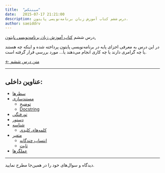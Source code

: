 ```yaml
---
title:  "سینتکس"
date:   2015-07-17 21:21:00
description: درس ششم کتاب آموزش زبان برنامه‌نویسی پایتون.
author: saeiddrv
---
```


درس ششم [کتاب آموزش زبان برنامه‌نویسی پایتون.](http://coderz.ir/python)

در این درس به معرفی اجزای پایه در برنامه‌نویسی پایتون پرداخته شده و اینکه چه هستند یا چه گرامری دارند یا چه کاری انجام می‌دهند یا... مورد بررسی قرار گرفته است.


[← متن درس ششم](http://python.coderz.ir/lessons/l06.html)

---
عناوین داخلی:
---
* [سطرها](http://python.coderz.ir/lessons/l06.html#id2)
* [مستند‌سازی](http://python.coderz.ir/lessons/l06.html#id3)
    * [توضیح](http://python.coderz.ir/lessons/l06.html#id4)
    * [Docstring](http://python.coderz.ir/lessons/l06.html#docstring)
* [تورفتگی](http://python.coderz.ir/lessons/l06.html#id5)
* [دستور](http://python.coderz.ir/lessons/l06.html#id6)
* [شناسه](http://python.coderz.ir/lessons/l06.html#id7)
    * [کلمه‌های کلیدی](http://python.coderz.ir/lessons/l06.html#id8)
* [متغیر](http://python.coderz.ir/lessons/l06.html#id10)
    * [انتساب چندگانه](http://python.coderz.ir/lessons/l06.html#id11)
    * [ثابت](http://python.coderz.ir/lessons/l06.html#id12)
* [عملگر‌ها](http://python.coderz.ir/lessons/l06.html#id15)

---

دیدگاه و سوال‌های خود را در همین‌جا مطرح نمایید.
